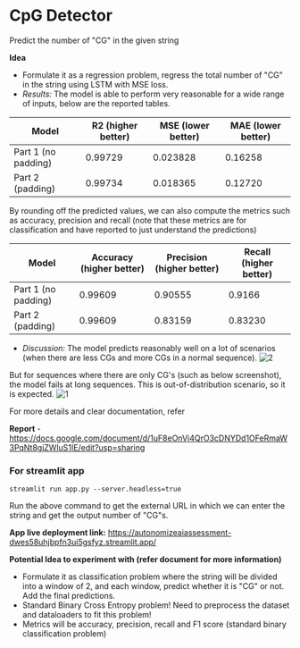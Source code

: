 # CpG Detector

Predict the number of "CG" in the given string

**Idea** 
- Formulate it as a regression problem, regress the total number of "CG" in the string using LSTM with MSE loss.
- *Results:* The model is able to perform very reasonable for a wide range of inputs, below are the reported tables.
  
| Model | R2 (higher better) | MSE (lower better) | MAE (lower better) |
|-------|--------------------|--------------------|--------------------|
| Part 1 (no padding) |     0.99729        |     0.023828       |     0.16258        | 
| Part 2 (padding) |     0.99734        |     0.018365       |     0.12720        |

By rounding off the predicted values, we can also compute the metrics such as accuracy, precision and recall (note that these metrics are for classification and have reported to just understand the predictions)

| Model | Accuracy (higher better) | Precision (higher better) | Recall (higher better) |
|-------|--------------------|--------------------|--------------------|
| Part 1 (no padding) |     0.99609        |     0.90555       |     0.9166        | 
| Part 2 (padding) |     0.99609        |     0.83159       |     0.83230        |

- *Discussion:* The model predicts reasonably well on a lot of scenarios (when there are less CGs and more CGs in a normal sequence).
![2](https://github.com/NamburiSrinath/AutonomizeAI_Assessment/assets/40389487/b08ed80d-0078-405f-b925-c073e0a34e75)

But for sequences where there are only CG's (such as below screenshot), the model fails at long sequences. This is out-of-distribution scenario, so it is expected.
![1](https://github.com/NamburiSrinath/AutonomizeAI_Assessment/assets/40389487/837862e8-7763-4f78-9af9-fb34c2040ee8)

For more details and clear documentation, refer 

**Report** - https://docs.google.com/document/d/1uF8eOnVi4QrO3cDNYDd1OFeRmaW3PqNt8gjZWluS1IE/edit?usp=sharing

### For streamlit app
```
streamlit run app.py --server.headless=true
```
Run the above command to get the external URL in which we can enter the string and get the output number of "CG"s.

**App live deployment link:** https://autonomizeaiassessment-dwes58uhjbpfn3ui5gsfyz.streamlit.app/

**Potential Idea to experiment with (refer document for more information)**
- Formulate it as classification problem where the string will be divided into a window of 2, and each window, predict whether it is "CG" or not. Add the final predictions.
- Standard Binary Cross Entropy problem! Need to preprocess the dataset and dataloaders to fit this problem!
- Metrics will be accuracy, precision, recall and F1 score (standard binary classification problem)
